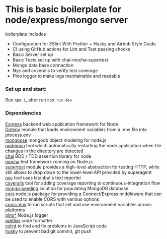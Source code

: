 # This is basic boilerplate for node/express/mongo server  

boilerplate includes 

* Configuration for ESlint With Prettier + Husky and Airbnb Style Guide  
* CI using GitHub actions for Lint and Test passing checks
* Basic Server set up
* Basic Tests set up with chai-mocha-supertest
* Mongo data base connection
* Nyc and coveralls to verify test coverage
* Pino logger to make logs maintainable and readable 

### Set up and start: 
Run `npm i`, after run `npm run dev`

### Dependencies  
[Express](https://www.npmjs.com/package/express) backend web application framework for Node  
[Dotenv](https://www.npmjs.com/package/dotenv) module that loads environment variables from a .env file into process.env  
[mongoose](https://mongoosejs.com/) mongodb object modeling for node.js    
[nodemon](https://www.npmjs.com/package/nodemon) tool which automatically restarting the node application when file changes in the directory are detected  
[chai](https://www.chaijs.com/) BDD / TDD assertion library for node    
[mocha](https://mochajs.org/) test framework running on Node.js   
[supertest](https://www.npmjs.com/package/supertest) module provides a high-level abstraction for testing HTTP, while still allows to drop down to the lower-level API provided by superagent  
[nyc](https://www.npmjs.com/package/nyc) tool uses Istanbul's text reporter  
[coveralls](https://coveralls.io/) tool for adding coverage reporting to continuous-integration flow  
[mongo-seeding](https://www.npmjs.com/package/mongo-seeding) solution for populating MongoDB database    
[cors](https://www.npmjs.com/package/cors) node.js package for providing a Connect/Express middleware that can be used to enable CORS with various options  
[cross-env](https://www.npmjs.com/package/cross-env) to run scripts that set and use environment variables across platforms  
[pino*](https://github.com/pinojs/pino) Node.js logger    
[prettier](https://prettier.io/) code formatter  
[eslint](https://eslint.org/) to find and fix problems in JavaScript code  
[husky](https://www.npmjs.com/package/husky) to prevent bad git commit, git push



